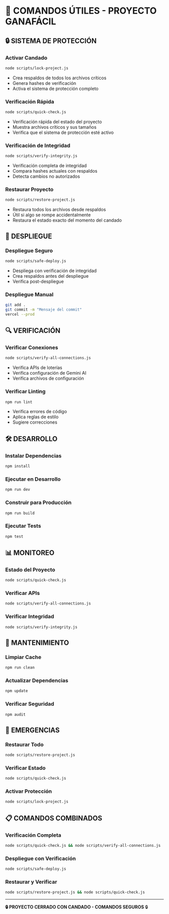 # 🔧 COMANDOS ÚTILES - PROYECTO GANAFÁCIL

## 🔒 SISTEMA DE PROTECCIÓN

### Activar Candado
```bash
node scripts/lock-project.js
```
- Crea respaldos de todos los archivos críticos
- Genera hashes de verificación
- Activa el sistema de protección completo

### Verificación Rápida
```bash
node scripts/quick-check.js
```
- Verificación rápida del estado del proyecto
- Muestra archivos críticos y sus tamaños
- Verifica que el sistema de protección esté activo

### Verificación de Integridad
```bash
node scripts/verify-integrity.js
```
- Verificación completa de integridad
- Compara hashes actuales con respaldos
- Detecta cambios no autorizados

### Restaurar Proyecto
```bash
node scripts/restore-project.js
```
- Restaura todos los archivos desde respaldos
- Útil si algo se rompe accidentalmente
- Restaura el estado exacto del momento del candado

## 🚀 DESPLIEGUE

### Despliegue Seguro
```bash
node scripts/safe-deploy.js
```
- Despliega con verificación de integridad
- Crea respaldos antes del despliegue
- Verifica post-despliegue

### Despliegue Manual
```bash
git add .
git commit -m "Mensaje del commit"
vercel --prod
```

## 🔍 VERIFICACIÓN

### Verificar Conexiones
```bash
node scripts/verify-all-connections.js
```
- Verifica APIs de loterías
- Verifica configuración de Gemini AI
- Verifica archivos de configuración

### Verificar Linting
```bash
npm run lint
```
- Verifica errores de código
- Aplica reglas de estilo
- Sugiere correcciones

## 🛠️ DESARROLLO

### Instalar Dependencias
```bash
npm install
```

### Ejecutar en Desarrollo
```bash
npm run dev
```

### Construir para Producción
```bash
npm run build
```

### Ejecutar Tests
```bash
npm test
```

## 📊 MONITOREO

### Estado del Proyecto
```bash
node scripts/quick-check.js
```

### Verificar APIs
```bash
node scripts/verify-all-connections.js
```

### Verificar Integridad
```bash
node scripts/verify-integrity.js
```

## 🔧 MANTENIMIENTO

### Limpiar Cache
```bash
npm run clean
```

### Actualizar Dependencias
```bash
npm update
```

### Verificar Seguridad
```bash
npm audit
```

## 🚨 EMERGENCIAS

### Restaurar Todo
```bash
node scripts/restore-project.js
```

### Verificar Estado
```bash
node scripts/quick-check.js
```

### Activar Protección
```bash
node scripts/lock-project.js
```

## 📋 COMANDOS COMBINADOS

### Verificación Completa
```bash
node scripts/quick-check.js && node scripts/verify-all-connections.js
```

### Despliegue con Verificación
```bash
node scripts/safe-deploy.js
```

### Restaurar y Verificar
```bash
node scripts/restore-project.js && node scripts/quick-check.js
```

---
**🔒 PROYECTO CERRADO CON CANDADO - COMANDOS SEGUROS** 🔒
